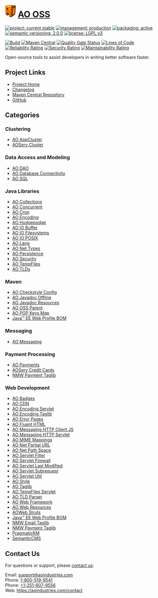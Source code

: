 # [<img src="ao-logo.png" alt="AO Logo" width="35" height="40">](https://github.com/ao-apps) [AO OSS](https://github.com/ao-apps/ao-oss)

[![project: current stable](https://oss.aoapps.com/ao-badges/project-current-stable.svg)](https://aoindustries.com/life-cycle#project-current-stable)
[![management: production](https://oss.aoapps.com/ao-badges/management-production.svg)](https://aoindustries.com/life-cycle#management-production)
[![packaging: active](https://oss.aoapps.com/ao-badges/packaging-active.svg)](https://aoindustries.com/life-cycle#packaging-active)  
[![semantic versioning: 2.0.0](https://oss.aoapps.com/ao-badges/semver-2.0.0.svg)](http://semver.org/spec/v2.0.0.html)
[![license: LGPL v3](https://oss.aoapps.com/ao-badges/license-lgpl-3.0.svg)](https://www.gnu.org/licenses/lgpl-3.0)

[![Build](https://github.com/ao-apps/ao-oss/workflows/Build/badge.svg?branch=master)](https://github.com/ao-apps/ao-oss/actions?query=workflow%3ABuild)
[![Maven Central](https://maven-badges.herokuapp.com/maven-central/com.aoapps/ao-oss/badge.svg)](https://maven-badges.herokuapp.com/maven-central/com.aoapps/ao-oss)
[![Quality Gate Status](https://sonarcloud.io/api/project_badges/measure?branch=master&project=com.aoapps%3Aao-oss&metric=alert_status)](https://sonarcloud.io/dashboard?branch=master&id=com.aoapps%3Aao-oss)
[![Lines of Code](https://sonarcloud.io/api/project_badges/measure?branch=master&project=com.aoapps%3Aao-oss&metric=ncloc)](https://sonarcloud.io/component_measures?branch=master&id=com.aoapps%3Aao-oss&metric=ncloc)  
[![Reliability Rating](https://sonarcloud.io/api/project_badges/measure?branch=master&project=com.aoapps%3Aao-oss&metric=reliability_rating)](https://sonarcloud.io/component_measures?branch=master&id=com.aoapps%3Aao-oss&metric=Reliability)
[![Security Rating](https://sonarcloud.io/api/project_badges/measure?branch=master&project=com.aoapps%3Aao-oss&metric=security_rating)](https://sonarcloud.io/component_measures?branch=master&id=com.aoapps%3Aao-oss&metric=Security)
[![Maintainability Rating](https://sonarcloud.io/api/project_badges/measure?branch=master&project=com.aoapps%3Aao-oss&metric=sqale_rating)](https://sonarcloud.io/component_measures?branch=master&id=com.aoapps%3Aao-oss&metric=Maintainability)

Open-source tools to assist developers in writing better software faster.

## Project Links
* [Project Home](https://oss.aoapps.com/)
* [Changelog](https://oss.aoapps.com/changelog)
* [Maven Central Repository](https://central.sonatype.com/search?namespace=com.aoapps&q=a%3Aao-oss)
* [GitHub](https://github.com/ao-apps/ao-oss)

## Categories
### Clustering
* [AO AppCluster](https://github.com/ao-apps/ao-appcluster)
* [AOServ Cluster](https://github.com/ao-apps/aoserv-cluster)
### Data Access and Modeling
* [AO DAO](https://github.com/ao-apps/ao-dao)
* [AO Database Connectivity](https://github.com/ao-apps/ao-dbc)
* [AO SQL](https://github.com/ao-apps/ao-sql)
### Java Libraries
* [AO Collections](https://github.com/ao-apps/ao-collections)
* [AO Concurrent](https://github.com/ao-apps/ao-concurrent)
* [AO Cron](https://github.com/ao-apps/ao-cron)
* [AO Encoding](https://github.com/ao-apps/ao-encoding)
* [AO Hodgepodge](https://github.com/ao-apps/ao-hodgepodge)
* [AO IO Buffer](https://github.com/ao-apps/ao-io-buffer)
* [AO IO Filesystems](https://github.com/ao-apps/ao-io-filesystems)
* [AO IO POSIX](https://github.com/ao-apps/ao-io-posix)
* [AO Lang](https://github.com/ao-apps/ao-lang)
* [AO Net Types](https://github.com/ao-apps/ao-net-types)
* [AO Persistence](https://github.com/ao-apps/ao-persistence)
* [AO Security](https://github.com/ao-apps/ao-security)
* [AO TempFiles](https://github.com/ao-apps/ao-tempfiles)
* [AO TLDs](https://github.com/ao-apps/ao-tlds)
### Maven
* [AO Checkstyle Config](https://github.com/ao-apps/ao-checkstyle-config)
* [AO Javadoc Offline](https://github.com/ao-apps/ao-javadoc-offline)
* [AO Javadoc Resources](https://github.com/ao-apps/ao-javadoc-resources)
* [AO OSS Parent](https://github.com/ao-apps/ao-oss-parent)
* [AO PGP Keys Map](https://github.com/ao-apps/pgp-keys-map)
* [Java™ EE Web Profile BOM](https://github.com/ao-apps/javaee-web-api-bom)
### Messaging
* [AO Messaging](https://github.com/ao-apps/ao-messaging)
### Payment Processing
* [AO Payments](https://github.com/ao-apps/ao-payments)
* [AOServ Credit Cards](https://github.com/ao-apps/aoserv-credit-cards)
* [NMW Payment Taglib](https://github.com/newmediaworks/nmw-payment-taglib)
### Web Development
* [AO Badges](https://github.com/ao-apps/ao-badges)
* [AO CDN](https://github.com/ao-apps/ao-cdn)
* [AO Encoding Servlet](https://github.com/ao-apps/ao-encoding-servlet)
* [AO Encoding Taglib](https://github.com/ao-apps/ao-encoding-taglib)
* [AO Error Pages](https://github.com/ao-apps/ao-error-pages)
* [AO Fluent HTML](https://github.com/ao-apps/ao-fluent-html)
* [AO Messaging HTTP Client JS](https://github.com/ao-apps/ao-messaging-http-client-js)
* [AO Messaging HTTP Servlet](https://github.com/ao-apps/ao-messaging-http-servlet)
* [AO MIME Mappings](https://github.com/ao-apps/ao-mime-mappings)
* [AO Net Partial URL](https://github.com/ao-apps/ao-net-partial-url)
* [AO Net Path Space](https://github.com/ao-apps/ao-net-path-space)
* [AO Servlet Filter](https://github.com/ao-apps/ao-servlet-filter)
* [AO Servlet Firewall](https://github.com/ao-apps/ao-servlet-firewall)
* [AO Servlet Last Modified](https://github.com/ao-apps/ao-servlet-last-modified)
* [AO Servlet Subrequest](https://github.com/ao-apps/ao-servlet-subrequest)
* [AO Servlet Util](https://github.com/ao-apps/ao-servlet-util)
* [AO Style](https://github.com/ao-apps/ao-style)
* [AO Taglib](https://github.com/ao-apps/ao-taglib)
* [AO TempFiles Servlet](https://github.com/ao-apps/ao-tempfiles-servlet)
* [AO TLD Parser](https://github.com/ao-apps/ao-tld-parser)
* [AO Web Framework](https://github.com/ao-apps/ao-web-framework)
* [AO Web Resources](https://github.com/ao-apps/ao-web-resources)
* [AOWeb Struts](https://github.com/ao-apps/aoweb-struts)
* [Java™ EE Web Profile BOM](https://github.com/ao-apps/javaee-web-api-bom)
* [NMW Email Taglib](https://github.com/newmediaworks/nmw-email-taglib)
* [NMW Payment Taglib](https://github.com/newmediaworks/nmw-payment-taglib)
* [PragmaticKM](https://github.com/ao-apps/pragmatickm)
* [SemanticCMS](https://github.com/ao-apps/semanticcms)

## Contact Us
For questions or support, please [contact us](https://aoindustries.com/contact):

Email: [support@aoindustries.com](mailto:support@aoindustries.com)  
Phone: [1-800-519-9541](tel:1-800-519-9541)  
Phone: [+1-251-607-9556](tel:+1-251-607-9556)  
Web: https://aoindustries.com/contact
